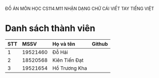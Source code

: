 ĐỒ ÁN MÔN HỌC CS114.M11
NHẬN DẠNG CHỮ CÁI VIẾT TAY TIẾNG VIỆT

# Danh sách thành viên
| STT | MSSV | Họ và tên | Github |
|:--- | :-------|:----------|:------------|
|1|19521460|Đỗ Hải|[<img alt="" src="https://img.shields.io/badge/github-%23121011.svg?style=for-the-badge&logo=github&logoColor=white"/>][0]|
|2|18520568|Kiên Tiến Đạt| [<img alt="" src="https://img.shields.io/badge/github-%23121011.svg?style=for-the-badge&logo=github&logoColor=white"/>][1]|
|3|19521654|Hồ Trương Kha|[<img alt="" src="https://img.shields.io/badge/github-%23121011.svg?style=for-the-badge&logo=github&logoColor=white"/>][2]|

[0]:https://github.com/dohaizxc
[1]:https://github.com/Neitad
[2]:https://github.com/CoderChicken1
